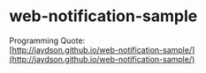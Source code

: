web-notification-sample
=======================

Programming Quote:  
[http://jaydson.github.io/web-notification-sample/](http://jaydson.github.io/web-notification-sample/)
